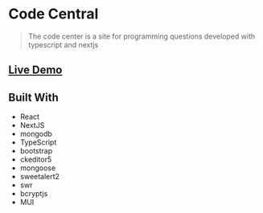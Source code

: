 # Code Central

> The code center is a site for programming questions developed with typescript and nextjs
>

## [Live Demo](https://code-central-one.vercel.app/)

## Built With

- React
- NextJS
- mongodb
- TypeScript
- bootstrap
- ckeditor5
- mongoose
- sweetalert2
- swr
- bcryptjs
- MUI
